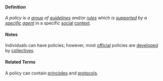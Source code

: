 #### Definition

*A policy* is *a [group](https://github.com/gcassel/Modular-Organizing-Terminology/blob/master/terms/group.md) of [guidelines](https://github.com/gcassel/Modular-Organizing-Terminology/blob/master/terms/guideline.md) and/or [rules](https://github.com/gcassel/Modular-Organizing-Terminology/blob/master/terms/rule.md)* which *is [supported](https://github.com/gcassel/Modular-Organizing-Terminology/blob/master/terms/support.md) by a [specific](https://github.com/gcassel/Modular-Organizing-Terminology/blob/master/terms/specific.md) [agent](https://github.com/gcassel/Modular-Organizing-Terminology/blob/master/terms/agent.md)* in a specific [social](https://github.com/gcassel/Modular-Organizing-Terminology/blob/master/terms/social.md) [context](https://github.com/gcassel/Modular-Organizing-Terminology/blob/master/terms/context.md).

#### Notes

Individuals can have policies; however, most [official](https://github.com/gcassel/Modular-Organizing-Terminology/blob/master/terms/official.md) policies are [developed](https://github.com/gcassel/Modular-Organizing-Terminology/blob/master/terms/develop.md) by [collectives](https://github.com/gcassel/Modular-Organizing-Terminology/blob/master/terms/collective.md).

#### Related Terms

A policy can contain [principles](https://github.com/gcassel/Modular-Organizing-Terminology/blob/master/terms/principle.md) and  [protocols](https://github.com/gcassel/Modular-Organizing-Terminology/blob/master/terms/protocol.md). 

